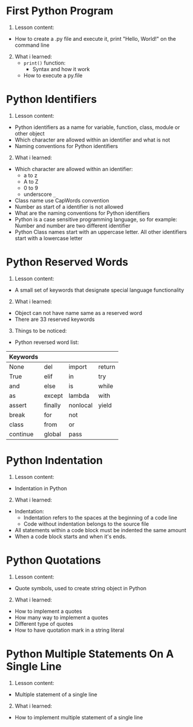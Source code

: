 # First Python Program
1. Lesson content:
  - How to create a .py file and execute it, print "Hello, World!" on the command line
2. What i learned:
    - ```print()``` function:
      - Syntax and how it work
    - How to execute a py.file
# Python Identifiers
1. Lesson content:
  - Python identifiers as a name for variable, function, class, module or other object
  - Which character are allowed within an identifier and what is not
  - Naming conventions for Python identifiers
2. What i learned:
  - Which character are allowed within an identifier:
    -  a to z
    -  A to Z
    -  0 to 9
    -  underscore ```_```
  - Class name use CapWords convention
  - Number as start of a identifier is not allowed
  - What are the naming conventions for Python identifiers
  - Python is a case sensitive programming language, so for example: Number and number are two different identifier
  - Python Class names start with an uppercase letter. All other identifiers start with a lowercase letter
# Python Reserved Words
1. Lesson content:
  - A small set of keywords that designate special language functionality
2. What i learned:
  - Object can not have name same as a reserved word
  - There are 33 reserved keywords
3. Things to be noticed:
  - Python reversed word list:

| Keywords |         |          |        |
| -------- | ------- | -------- | ------ |
| None     | del     | import   | return |
| True     | elif    | in       | try    |
| and      | else    | is       | while  |
| as       | except  | lambda   | with   |
| assert   | finally | nonlocal | yield  |
| break    | for     | not      |        |
| class    | from    | or       |        |
| continue | global  | pass     |        |
# Python Indentation
1. Lesson content:
  - Indentation in Python
2. What i learned:
  - Indentation:
      - Indentation refers to the spaces at the beginning of a code line
      - Code without indentation belongs to the source file
  - All statements within a code block must be indented the same amount
  - When a code block starts and when it's ends.
# Python Quotations
1. Lesson content:
  - Quote symbols, used to create string object in Python
2. What i learned:
  - How to implement a quotes
  - How many way to implement a quotes
  - Different type of quotes
  - How to have quotation mark in a string literal
# Python Multiple Statements On A Single Line
1. Lesson content:
  - Multiple statement of a single line
2. What i learned:
  - How to implement multiple statement of a single line